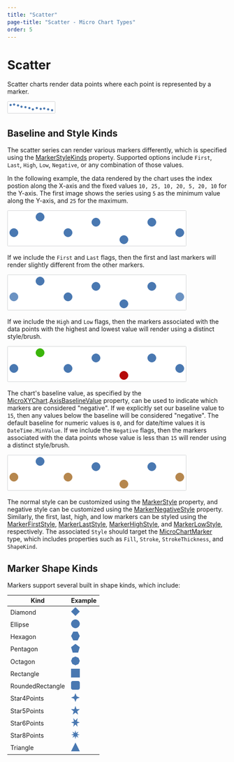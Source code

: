 ```yaml
---
title: "Scatter"
page-title: "Scatter - Micro Chart Types"
order: 5
---
```

# Scatter

Scatter charts render data points where each point is represented by a marker.

![Screenshot](../images/micro-scatter-series.png)

## Baseline and Style Kinds

The scatter series can render various markers differently, which is specified using the [MarkerStyleKinds](xref:ActiproSoftware.Windows.Controls.MicroCharts.Primitives.MicroXYSeriesBase.MarkerStyleKinds) property.  Supported options include `First`, `Last`, `High`, `Low`, `Negative`, or any combination of those values.

In the following example, the data rendered by the chart uses the index postion along the X-axis and the fixed values `10, 25, 10, 20, 5, 20, 10` for the Y-axis.  The first image shows the series using `5` as the minimum value along the Y-axis, and `25` for the maximum.

![Screenshot](../images/micro-scatter-series-style1.png)

If we include the `First` and `Last` flags, then the first and last markers will render slightly different from the other markers.

![Screenshot](../images/micro-scatter-series-style2.png)

If we include the `High` and `Low` flags, then the markers associated with the data points with the highest and lowest value will render using a distinct style/brush.

![Screenshot](../images/micro-scatter-series-style3.png)

The chart's baseline value, as specified by the [MicroXYChart](xref:ActiproSoftware.Windows.Controls.MicroCharts.MicroXYChart).[AxisBaselineValue](xref:ActiproSoftware.Windows.Controls.MicroCharts.MicroXYChart.AxisBaselineValue) property, can be used to indicate which markers are considered "negative".  If we explicitly set our baseline value to `15`, then any values below the baseline will be considered "negative".  The default baseline for numeric values is `0`, and for date/time values it is `DateTime.MinValue`.  If we include the `Negative` flags, then the markers associated with the data points whose value is less than `15` will render using a distinct style/brush.

![Screenshot](../images/micro-scatter-series-style4.png)

The normal style can be customized using the [MarkerStyle](xref:ActiproSoftware.Windows.Controls.MicroCharts.Primitives.MicroXYSeriesBase.MarkerStyle) property, and negative style can be customized using the [MarkerNegativeStyle](xref:ActiproSoftware.Windows.Controls.MicroCharts.Primitives.MicroXYSeriesBase.MarkerNegativeStyle) property.  Similarly, the first, last, high, and low markers can be styled using the [MarkerFirstStyle](xref:ActiproSoftware.Windows.Controls.MicroCharts.Primitives.MicroXYSeriesBase.MarkerFirstStyle), [MarkerLastStyle](xref:ActiproSoftware.Windows.Controls.MicroCharts.Primitives.MicroXYSeriesBase.MarkerLastStyle), [MarkerHighStyle](xref:ActiproSoftware.Windows.Controls.MicroCharts.Primitives.MicroXYSeriesBase.MarkerHighStyle), and [MarkerLowStyle](xref:ActiproSoftware.Windows.Controls.MicroCharts.Primitives.MicroXYSeriesBase.MarkerLowStyle), respectively.  The associated `Style` should target the [MicroChartMarker](xref:ActiproSoftware.Windows.Controls.MicroCharts.MicroChartMarker) type, which includes properties such as `Fill`, `Stroke`, `StrokeThickness`, and `ShapeKind`.

## Marker Shape Kinds

Markers support several built in shape kinds, which include:

| Kind | Example |
|-----|-----|
| Diamond | ![Screenshot](../images/marker-diamond.png) |
| Ellipse | ![Screenshot](../images/marker-ellipse.png) |
| Hexagon | ![Screenshot](../images/marker-hexagon.png) |
| Pentagon | ![Screenshot](../images/marker-pentagon.png) |
| Octagon | ![Screenshot](../images/marker-octagon.png) |
| Rectangle | ![Screenshot](../images/marker-rectangle.png) |
| RoundedRectangle | ![Screenshot](../images/marker-rounded-rectangle.png) |
| Star4Points | ![Screenshot](../images/marker-star4-points.png) |
| Star5Points | ![Screenshot](../images/marker-star5-points.png) |
| Star6Points | ![Screenshot](../images/marker-star6-points.png) |
| Star8Points | ![Screenshot](../images/marker-star8-points.png) |
| Triangle | ![Screenshot](../images/marker-triangle.png) |
